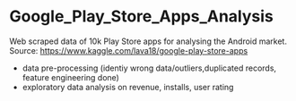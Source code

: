 # Google_Play_Store_Apps_Analysis

Web scraped data of 10k Play Store apps for analysing the Android market. Source: https://www.kaggle.com/lava18/google-play-store-apps
* data pre-processing (identiy wrong data/outliers,duplicated records, feature engineering done) 
* exploratory data analysis on revenue, installs, user rating
